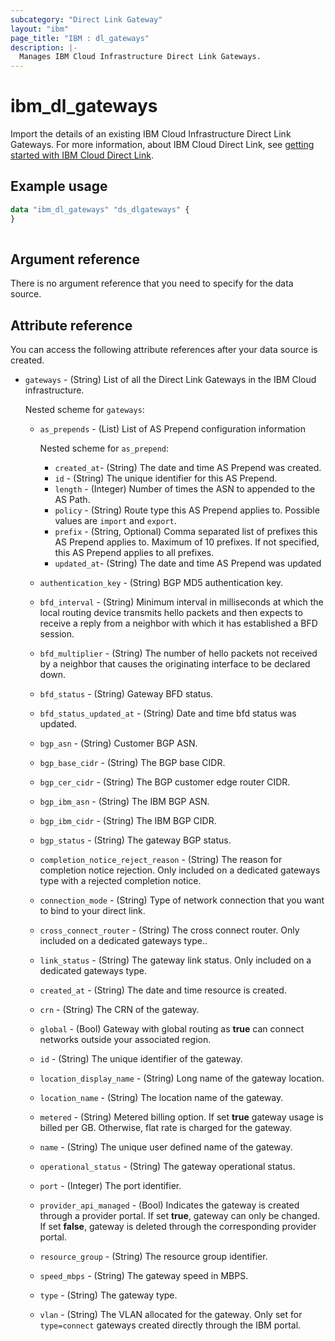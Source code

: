 ```yaml
---
subcategory: "Direct Link Gateway"
layout: "ibm"
page_title: "IBM : dl_gateways"
description: |-
  Manages IBM Cloud Infrastructure Direct Link Gateways.
---
```


# ibm_dl_gateways

Import the details of an existing IBM Cloud Infrastructure Direct Link Gateways.  For more information, about IBM Cloud Direct Link, see [getting started with IBM Cloud Direct Link](https://cloud.ibm.com/docs/dl?topic=dl-get-started-with-ibm-cloud-dl).


## Example usage

```terraform
data "ibm_dl_gateways" "ds_dlgateways" {
}
     
```

## Argument reference
There is no argument reference that you need to specify for the data source. 


## Attribute reference
You can access the following attribute references after your data source is created.

- `gateways` - (String) List of all the Direct Link Gateways in the IBM Cloud infrastructure.

  Nested scheme for `gateways`:
  - `as_prepends` - (List) List of AS Prepend configuration information

    Nested scheme for `as_prepend`:
    - `created_at`- (String) The date and time AS Prepend was created.
    - `id` - (String) The unique identifier for this AS Prepend.
    - `length` - (Integer) Number of times the ASN to appended to the AS Path.
    - `policy` - (String) Route type this AS Prepend applies to. Possible values are `import` and `export`.
    - `prefix` - (String, Optional) Comma separated list of prefixes this AS Prepend applies to. Maximum of 10 prefixes. If not specified, this AS Prepend applies to all prefixes.
    - `updated_at`- (String) The date and time AS Prepend was updated

  - `authentication_key` - (String) BGP MD5 authentication key.
  - `bfd_interval` - (String) Minimum interval in milliseconds at which the local routing device transmits hello packets and then expects to receive a reply from a neighbor with which it has established a BFD session.
  - `bfd_multiplier` - (String) The number of hello packets not received by a neighbor that causes the originating interface to be declared down.
  - `bfd_status` - (String) Gateway BFD status.
  - `bfd_status_updated_at` - (String) Date and time bfd status was updated.
  - `bgp_asn` - (String) Customer BGP ASN.
  - `bgp_base_cidr` - (String) The BGP base CIDR.
  - `bgp_cer_cidr` - (String) The BGP customer edge router CIDR.
  - `bgp_ibm_asn` - (String) The IBM BGP ASN.
  - `bgp_ibm_cidr` - (String) The IBM BGP  CIDR.
  - `bgp_status` - (String) The gateway BGP status.
  - `completion_notice_reject_reason` - (String) The reason for completion notice rejection. Only included on a dedicated gateways type with a rejected completion notice.
  - `connection_mode` - (String) Type of network connection that you want to bind to your direct link.
  - `cross_connect_router` - (String) The cross connect router. Only included on a dedicated gateways type..
  - `link_status` - (String) The gateway link status. Only included on a dedicated gateways type.
  - `created_at` - (String) The date and time resource is created.
  - `crn` - (String) The CRN of the gateway.
  - `global` - (Bool) Gateway with global routing as **true** can connect networks outside your associated region.
  - `id` - (String) The unique identifier of the gateway.
  - `location_display_name` - (String) Long name of the gateway location.
  - `location_name` - (String) The location name of the gateway.
  - `metered` - (String) Metered billing option. If set **true** gateway usage is billed per GB. Otherwise, flat rate is charged for the gateway.
  - `name` - (String) The unique user defined name of the gateway.
  - `operational_status` - (String) The gateway operational status.
  - `port` - (Integer) The port identifier.
  - `provider_api_managed` - (Bool) Indicates the gateway is created through a provider portal. If set **true**, gateway can only be changed. If set **false**, gateway is deleted through the corresponding provider portal.
  - `resource_group` - (String) The resource group identifier.
  - `speed_mbps` - (String) The gateway speed in MBPS.
  - `type` - (String) The gateway type.
  - `vlan` - (String) The VLAN allocated for the gateway. Only set for `type=connect` gateways created directly through the IBM portal.
